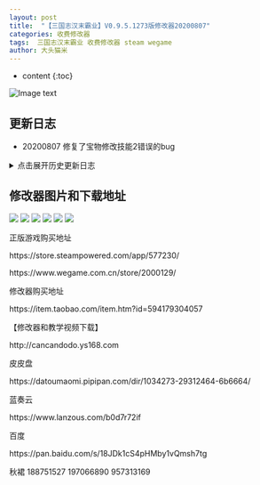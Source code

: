 ```yaml
---
layout: post
title:  "【三国志汉末霸业】V0.9.5.1273版修改器20200807"
categories: 收费修改器
tags:  三国志汉末霸业 收费修改器 steam wegame  
author: 大头猫米
---
```


* content
{:toc}

![Image text](https://datoumaomi.github.io/pic/sss/s-%E4%B8%89%E5%9B%BD%E5%BF%97%E6%B1%89%E6%9C%AB%E9%9C%B8%E4%B8%9A/logo.JPG)

##  更新日志

 - 20200807 修复了宝物修改技能2错误的bug





<details>
<summary>点击展开历史更新日志</summary>
  - 20200721 修复了部队读取和修改无效的bug
 <p></p>
 - 20200719 支持steam和wegame版本,补齐了宝物列表,修复了一些bug
 <p></p>
</details>

##  修改器图片和下载地址

<img src="https://datoumaomi.github.io/pic/sss/s-三国志汉末霸业/2020-07-19_065605.jpg"/>
<img src="https://datoumaomi.github.io/pic/sss/s-三国志汉末霸业/2020-07-19_065607.jpg"/>
<img src="https://datoumaomi.github.io/pic/sss/s-三国志汉末霸业/2020-07-19_065609.jpg"/>
<img src="https://datoumaomi.github.io/pic/sss/s-三国志汉末霸业/2020-07-19_065611.jpg"/>
<img src="https://datoumaomi.github.io/pic/sss/s-三国志汉末霸业/2020-07-19_065613.jpg"/>
<img src="https://datoumaomi.github.io/pic/sss/s-三国志汉末霸业/2020-07-19_065615.jpg"/>

<p>正版游戏购买地址</p>

<p>https://store.steampowered.com/app/577230/</p>

<p>https://www.wegame.com.cn/store/2000129/</p>

<p>修改器购买地址</p>

<p>https://item.taobao.com/item.htm?id=594179304057</p>

<p>【修改器和教学视频下载】</p>

<p>http://cancandodo.ys168.com</p>

<p>皮皮盘</p>

<p>https://datoumaomi.pipipan.com/dir/1034273-29312464-6b6664/</p>

<p>蓝奏云</p>

<p>https://www.lanzous.com/b0d7r72if</p>

<p>百度</p>
<p>https://pan.baidu.com/s/18JDk1cS4pHMby1vQmsh7tg</p>

<p>秋裙 188751527 197066890 957313169</p>
